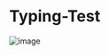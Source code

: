 # Typing-Test
![image](https://user-images.githubusercontent.com/68768410/214523887-e9ab8015-42ed-45c1-8615-5273c427c45d.png)
